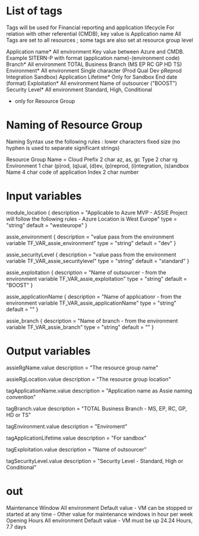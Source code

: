 # List of tags

Tags will be used for Financial reporting and application lifecycle
For relation with other referential (CMDB), key value is Application name
All Tags are set to all resources ; some tags are also set at resource group level

Application name*        All environment     Key value between Azure and CMDB. Example SITERN-P with format (application name)-(environment code)
Branch*                  All environment     TOTAL Business Branch (MS EP RC GP HD TS)
Environment*             All environment     Single character (Prod Qual Dev pReprod Integration Sandbox)
Application Lifetime*    Only for Sandbox    End date (format)
Exploitation*            All environment     Name of outsourcer ("BOOST")
Security Level*          All environment     Standard, High, Conditional

* only for Resource Group

# Naming of Resource Group

Naming Syntax use the following rules :
    lower characters
    fixed size (no hyphen is used to separate significant strings)

Resource Group Name = 
    Cloud Prefix    2 char  az, as, gc
    Type            2 char  rg
    Environment     1 char  (p)rod, (q)ual, (d)ev, (p)reprod, (i)ntegration, (s)andbox
    Name            4 char  code of application
    Index           2 char  number

# Input variables

module_location {
    description = "Applicable to Azure MVP - ASSIE Project will follow the following rules - Azure Location is West Europe"
    type        = "string"
    default     = "westeurope"
}

assie_environment {
    description = "value pass from the environment variable TF_VAR_assie_environment"
    type        = "string"
    default     = "dev"
}

assie_securityLevel {
    description = "value pass from the environment variable TF_VAR_assie_securitylevel"
    type        = "string"
    default     = "standard"
}

assie_exploitation {
    description = "Name of outsourcer - from the environment variable TF_VAR_assie_exploitation"
    type        = "string"
    default     = "BOOST"
}

assie_applicationName {
    description = "Name of applicationr - from the environment variable TF_VAR_assie_applicationName"
    type        = "string"
    default     = ""
}

assie_branch {
    description = "Name of branch - from the environment variable TF_VAR_assie_branch"
    type        = "string"
    default     = ""
}

# Output variables
assieRgName.value
  description = "The resource group name"

assieRgLocation.value
  description = "The resource group location"

tagApplicationName.value
  description = "Application name as Assie naming convention"

tagBranch.value
  description = "TOTAL Business Branch - MS, EP, RC, GP, HD or TS"

tagEnvironment.value
  description = "Enviroment"

tagApplicationLifetime.value
  description = "For sandbox"

tagExploitation.value
  description = "Name of outsourcer"

tagSecurityLevel.value
  description = "Security Level - Standard, High or Conditional"

  # out
Maintenance Window       All environment     Default value - VM can be stopped or started at any time - Other value for maintenance windows in hour per week
Opening Hours            All environment     Default value - VM must be up 24.24 Hours, 7.7 days
